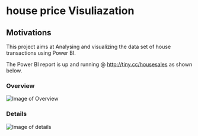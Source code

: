 # house price Visuliazation
## Motivations
This project aims at Analysing and visualizing the data set of house transactions using Power BI.

The Power BI report is up and running @ http://tiny.cc/housesales as shown below.

### Overview

![Image of Overview](https://github.com/OliviaWan56/houseprice-prediction/blob/master/details%20of%20house%20price.png)

### Details

![Image of details](https://github.com/OliviaWan56/houseprice-prediction/blob/master/overview%20of%20house%20price.png)

